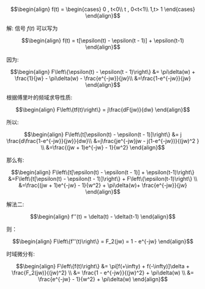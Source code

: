 ### 

$$\begin{align}
    f(t) = \begin{cases}
        0 , t<0\\
        t , 0<t<1\\
        1,t> 1 
    \end{cases}
\end{align}$$

解:
信号 $f(t)$ 可以写为

$$\begin{align}
    f(t) = t[\epsilon(t) - \epsilon(t - 1)] + \epsilon(t-1)
\end{align}$$


因为:

$$\begin{align}
    F\left\{\epsilon(t) - \epsilon(t - 1)\right\} &= \pi\delta(w) + \frac{1}{jw} - \pi\delta(w) - \frac{e^{-jw}}{jw}\\
    &=\frac{1-e^{-jw}}{jw}
\end{align}$$

根据傅里叶的频域求导性质:

$$\begin{align}
    F\left\{tf(t)\right\} = j\frac{dF(jw)}{dw}
\end{align}$$

所以:

$$\begin{align}
    F\left\{t[\epsilon(t) - \epsilon(t - 1)]\right\} &= j \frac{d\frac{1-e^{-jw}}{jw}}{dw}\\
    &=j\frac{je^{-jw}jw - j(1-e^{-jw})}{(jw)^2 } \\
    &=\frac{(jw + 1)e^{-jw} - 1}{w^2}
\end{align}$$

那么有:

$$\begin{align}
    F\left\{t[\epsilon(t) - \epsilon(t - 1)] + \epsilon(t-1)\right\} &=F\left\{t[\epsilon(t) - \epsilon(t - 1)]\right\} + F\left\{\epsilon(t-1)\right\} \\
    &=\frac{(jw + 1)e^{-jw} - 1}{w^2} + \pi\delta(w)+ \frac{e^{-jw}}{jw}
\end{align}$$





解法二:

$$\begin{align}
    f''(t) = \delta(t) - \delta(t-1)
\end{align}$$

则：

$$\begin{align}
    F\left\{f''(t)\right\} = F_2(jw) = 1 - e^{-jw}
\end{align}$$

时域微分有:

$$\begin{align}
    F\left\{f(t)\right\} &= \pi[f(+\infty)  + f(-\infty)]\delta + \frac{F_2(jw)}{(jw)^2} \\
    &= \frac{1 - e^{-jw}}{(jw)^2} + \pi\delta(w) \\
    &= \frac{e^{-jw} - 1}{w^2} + \pi\delta(w)
\end{align}$$